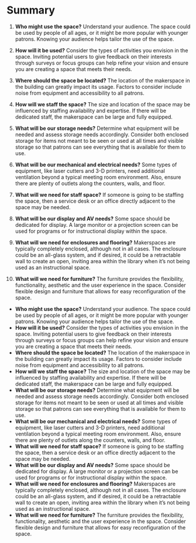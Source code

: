 # Summary

1. **Who might use the space?** Understand your audience. The space could be used by people of all ages, or it might be more popular with younger patrons. Knowing your audience helps tailor the use of the space.

2. **How will it be used?** Consider the types of activities you envision in the space. Inviting potential users to give feedback on their interests through surveys or focus groups can help refine your vision and ensure you are creating a space that meets their needs.

3. **Where should the space be located?** The location of the makerspace in the building can greatly impact its usage. Factors to consider include noise from equipment and accessibility to all patrons.

4. **How will we staff the space?** The size and location of the space may be influenced by staffing availability and expertise. If there will be dedicated staff, the makerspace can be large and fully equipped.

5. **What will be our storage needs?** Determine what equipment will be needed and assess storage needs accordingly. Consider both enclosed storage for items not meant to be seen or used at all times and visible storage so that patrons can see everything that is available for them to use.

6. **What will be our mechanical and electrical needs?** Some types of equipment, like laser cutters and 3-D printers, need additional ventilation beyond a typical meeting room environment. Also, ensure there are plenty of outlets along the counters, walls, and floor.

7. **What will we need for staff space?** If someone is going to be staffing the space, then a service desk or an office directly adjacent to the space may be needed.

8. **What will be our display and AV needs?** Some space should be dedicated for display. A large monitor or a projection screen can be used for programs or for instructional display within the space.

9. **What will we need for enclosures and flooring?** Makerspaces are typically completely enclosed, although not in all cases. The enclosure could be an all-glass system, and if desired, it could be a retractable wall to create an open, inviting area within the library when it’s not being used as an instructional space. 

10. **What will we need for furniture?** The furniture provides the flexibility, functionality, aesthetic and the user experience in the space. Consider flexible design and furniture that allows for easy reconfiguration of the space.

- **Who might use the space?** Understand your audience. The space could be used by people of all ages, or it might be more popular with younger patrons. Knowing your audience helps tailor the use of the space.
- **How will it be used?** Consider the types of activities you envision in the space. Inviting potential users to give feedback on their interests through surveys or focus groups can help refine your vision and ensure you are creating a space that meets their needs.
- **Where should the space be located?** The location of the makerspace in the building can greatly impact its usage. Factors to consider include noise from equipment and accessibility to all patrons.
- **How will we staff the space?** The size and location of the space may be influenced by staffing availability and expertise. If there will be dedicated staff, the makerspace can be large and fully equipped.
- **What will be our storage needs?** Determine what equipment will be needed and assess storage needs accordingly. Consider both enclosed storage for items not meant to be seen or used at all times and visible storage so that patrons can see everything that is available for them to use.
- **What will be our mechanical and electrical needs?** Some types of equipment, like laser cutters and 3-D printers, need additional ventilation beyond a typical meeting room environment. Also, ensure there are plenty of outlets along the counters, walls, and floor.
- **What will we need for staff space?** If someone is going to be staffing the space, then a service desk or an office directly adjacent to the space may be needed.
- **What will be our display and AV needs?** Some space should be dedicated for display. A large monitor or a projection screen can be used for programs or for instructional display within the space.
- **What will we need for enclosures and flooring?** Makerspaces are typically completely enclosed, although not in all cases. The enclosure could be an all-glass system, and if desired, it could be a retractable wall to create an open, inviting area within the library when it’s not being used as an instructional space. 
- **What will we need for furniture?** The furniture provides the flexibility, functionality, aesthetic and the user experience in the space. Consider flexible design and furniture that allows for easy reconfiguration of the space.
